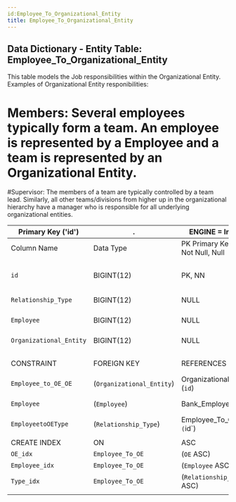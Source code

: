 ```yaml
---
id:Employee_To_Organizational_Entity
title: Employee_To_Organizational_Entity
---
```


## Data Dictionary - Entity Table: Employee_To_Organizational_Entity

This table models the Job responsibilities within the Organizational Entity. 
Examples of Organizational Entity responibilities: 
# Members: Several employees typically form a team. An employee is represented by a Employee and a team is represented by an Organizational Entity.
#Supervisor: The members of a team are typically controlled by a team lead. Similarly, all other teams/divisions from higher up in the 
organizational hierarchy have a manager who is responsible for all underlying organizational entities.

| Primary Key ('id')|.|ENGINE = InnoDB|.|.|
|---|---|---|---|---|
|Column Name|Data Type|PK Primary Key, NN-Not Null, Null|Example|Comments|
||
|`id`|BIGINT(12)|PK, NN|1|PrimaryKey-ID, Not Null (auto creates)|
|`Relationship_Type`|BIGINT(12)|NULL|1|Relationship_type id|
|`Employee`|BIGINT(12)|NULL|1|Employee id from Employee table|
|`Organizational_Entity`|BIGINT(12)|NULL|1|Organizational entity id|
||
|CONSTRAINT|FOREIGN KEY|REFERENCES|ON DELETE|ON UPDATE|
|`Employee_to_OE_OE`|(`Organizational_Entity`)|Organizational_Entitiy (`id`)|NO ACTION|NO ACTION|
|`Employee`|(`Employee`)| Bank_Employee` (`id`)| NO ACTION|NO ACTION|
|`EmployeetoOEType`|(`Relationship_Type`)| Employee_To_OE_Type` (`id`)| NO ACTION|NO ACTION|
||
|CREATE INDEX|ON|ASC|VISABLE|.|
|`OE_idx`|`Employee_To_OE`|(`OE` ASC)|VISIBLE|.|
|`Employee_idx`|`Employee_To_OE`|(`Employee` ASC)|VISIBLE|.|
|`Type_idx`|`Employee_To_OE`|(`Relationship_Type` ASC)|VISIBLE|.|
||

